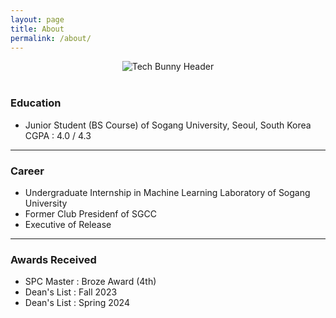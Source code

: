 ```yaml
---
layout: page
title: About
permalink: /about/
---
```

<div style="text-align: center;">
  <img src="https://capsule-render.vercel.app/api?type=slice&color=0:6DFFFD,100:0077FF&height=150&section=header&text=Tech%20Bunny🐰&fontSize=90&fontColor=C0F7FF" alt="Tech Bunny Header" />
</div>
<br>

### Education
- Junior Student (BS Course) of Sogang University, Seoul, South Korea  
CGPA : 4.0 / 4.3

---

### Career
- Undergraduate Internship in Machine Learning Laboratory of Sogang University  
- Former Club Presidenf of SGCC
- Executive of Release

---

### Awards Received
- SPC Master : Broze Award (4th)
- Dean's List : Fall 2023
- Dean's List : Spring 2024
